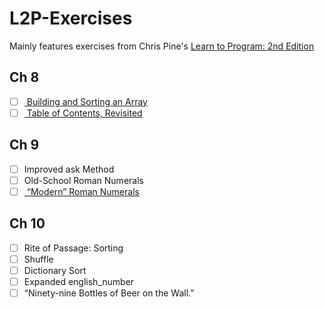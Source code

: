 L2P-Exercises
=============

Mainly features exercises from Chris Pine's <a href = "https://pine.fm/LearnToProgram/"> Learn to Program: 2nd Edition </a>


Ch 8
----------

- [ ] <a href = "https://github.com/MysticMania/test-git/blob/master/words.rb"> Building and Sorting an Array </a>   
- [ ] <a href = "https://github.com/MysticMania/test-git/blob/master/table_of_contents.rb"> Table of Contents, Revisited </a>

Ch 9 
--------------

- [ ] Improved ask Method
- [ ] Old-School Roman Numerals 
- [ ] <a href = "https://github.com/MysticMania/test-git/blob/master/roman_numerals.rb"> “Modern” Roman Numerals </a>

Ch 10 
------------

- [ ] Rite of Passage: Sorting
- [ ] Shuffle
- [ ] Dictionary Sort
- [ ] Expanded english_number 
- [ ] “Ninety-nine Bottles of Beer on the Wall.”

